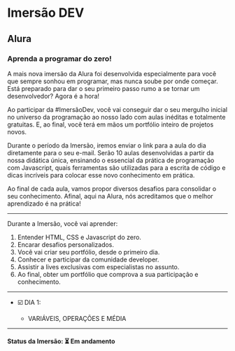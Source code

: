 <h1>Imersão DEV</h1>
<h2>Alura</h2>

<h3>Aprenda a programar do zero!</h3>

<p>A mais nova imersão da Alura foi desenvolvida especialmente para você que sempre sonhou em programar, mas nunca soube por onde começar. Está preparado para dar o seu primeiro passo rumo a se tornar um desenvolvedor? Agora é a hora!</p>

<p>Ao participar da #ImersãoDev, você vai conseguir dar o seu mergulho inicial no universo da programação ao nosso lado com aulas inéditas e totalmente gratuitas. E, ao final, você terá em mãos um portfólio inteiro de projetos novos.</p>

<p>Durante o período da Imersão, iremos enviar o link para a aula do dia diretamente para o seu e-mail. Serão 10 aulas desenvolvidas a partir da nossa didática única, ensinando o essencial da prática de programação com Javascript, quais ferramentas são utilizadas para a escrita de código e dicas incríveis para colocar esse novo conhecimento em prática.</p>

<p>Ao final de cada aula, vamos propor diversos desafios para consolidar o seu conhecimento. Afinal, aqui na Alura, nós acreditamos que o melhor aprendizado é na prática!</p>

<hr>

<p>Durante a Imersão, você vai aprender:</p>

<ol>
  <li>Entender HTML, CSS e Javascript do zero.</li>
  <li>Encarar desafios personalizados.</li>
  <li>Você vai criar seu portfólio, desde o primeiro dia.</li>
  <li>Conhecer e participar da comunidade developer.</li>
  <li>Assistir a lives exclusivas com especialistas no assunto.</li>
  <li>Ao final, obter um portfólio que comprova a sua participação e conhecimento.</li>
</ol>

<hr>

<ul>
  <li>☑️ DIA 1:</li> 
  <ul>
    <li>VARIÁVEIS, OPERAÇÕES E MÉDIA</li>
  </ul>
</ul>

<hr>

<h4><b>Status da Imersão:</b> ⏳ Em andamento</h4>
